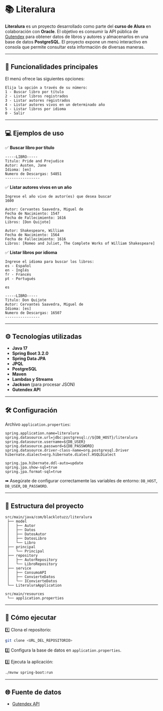 
# 📚 Literalura

**Literalura** es un proyecto desarrollado como parte del **curso de Alura** en colaboración con **Oracle**.
El objetivo es consumir la API pública de [Gutendex](https://gutendex.com/) para obtener datos de libros y autores y almacenarlos en una base de datos **PostgreSQL**.
El proyecto expone un menú interactivo en consola que permite consultar esta información de diversas maneras.

---

## 🚀 Funcionalidades principales

El menú ofrece las siguientes opciones:

```
Elija la opción a través de su número:
1 - Buscar libro por título
2 - Listar libros registrados
3 - Listar autores registrados
4 - Listar autores vivos en un determinado año
5 - Listar libros por idioma
0 - Salir
```

---

## 💻 Ejemplos de uso

✅ **Buscar libro por título**
```
-----LIBRO-----
Titulo: Pride and Prejudice
Autor: Austen, Jane
Idioma: [en]
Numero de Descargas: 54851
----------------
```

✅ **Listar autores vivos en un año**
```
Ingrese el año vivo de autor(es) que desea buscar
1600

Autor: Cervantes Saavedra, Miguel de
Fecha de Nacimiento: 1547
Fecha de Fallecimiento: 1616
Libros: [Don Quijote]

Autor: Shakespeare, William
Fecha de Nacimiento: 1564
Fecha de Fallecimiento: 1616
Libros: [Romeo and Juliet, The Complete Works of William Shakespeare]
```

✅ **Listar libros por idioma**
```
Ingrese el idioma para buscar los libros:
es - Español
en - Inglés
fr - Francés
pt - Portugués

es

-----LIBRO-----
Titulo: Don Quijote
Autor: Cervantes Saavedra, Miguel de
Idioma: [es]
Numero de Descargas: 16507
----------------
```

---

## ⚙ Tecnologías utilizadas

- **Java 17**
- **Spring Boot 3.2.0**
- **Spring Data JPA**
- **JPQL**
- **PostgreSQL**
- **Maven**
- **Lambdas y Streams**
- **Jackson** (para procesar JSON)
- **Gutendex API**

---

## 🛠 Configuración

Archivo `application.properties`:
```properties
spring.application.name=literalura
spring.datasource.url=jdbc:postgresql://${DB_HOST}/literalura
spring.datasource.username=${DB_USER}
spring.datasource.password=${DB_PASSWORD}
spring.datasource.driver-class-name=org.postgresql.Driver
hibernate.dialect=org.hibernate.dialect.HSQLDialect

spring.jpa.hibernate.ddl-auto=update
spring.jpa.show-sql=true
spring.jpa.format-sql=true
```

➡ Asegúrate de configurar correctamente las variables de entorno: `DB_HOST`, `DB_USER`, `DB_PASSWORD`.

---

## 📂 Estructura del proyecto

```
src/main/java/com/blacklotuzz/literalura
 ├── model
 │   ├── Autor
 │   ├── Datos
 │   ├── DatosAutor
 │   ├── DatosLibro
 │   └── Libro
 ├── principal
 │   └── Principal
 ├── repository
 │   ├── AutorRepository
 │   └── LibroRepository
 ├── service
 │   ├── ConsumoAPI
 │   ├── ConvierteDatos
 │   └── IConvierteDatos
 └── LiteraluraApplication

src/main/resources
 └── application.properties
```

---

## 📝 Cómo ejecutar

1️⃣ Clona el repositorio:
```bash
git clone <URL_DEL_REPOSITORIO>
```

2️⃣ Configura la base de datos en `application.properties`.

3️⃣ Ejecuta la aplicación:
```bash
./mvnw spring-boot:run
```

---

## 🌐 Fuente de datos

- [Gutendex API](https://gutendex.com/)

